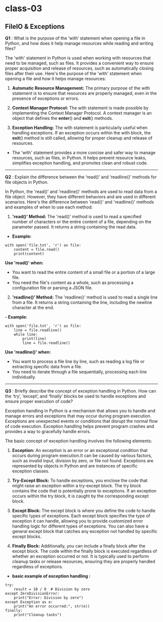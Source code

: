 # class-03

## FileIO & Exceptions

**Q1** : What is the purpose of the ‘with’ statement when opening a file in Python, and how does it help manage resources while reading and writing files?

The 'with' statement in Python is used when working with resources that need to be managed, such as files. It provides a convenient way to ensure proper acquisition and release of resources, such as automatically closing files after their use. Here's the purpose of the 'with' statement when opening a file and how it helps manage resources:

1. **Automatic Resource Management:**
The primary purpose of the with statement is to ensure that resources are properly managed, even in the presence of exceptions or errors.

2. **Context Manager Protocol:**
The with statement is made possible by implementing the Context Manager Protocol. A context manager is an object that defines the __enter__() and __exit__() methods.

3. **Exception Handling:**
The with statement is particularly useful when handling exceptions. If an exception occurs within the with block, the __exit__() method is still called, allowing for proper cleanup and release of resources. 

- The 'with' statement provides a more concise and safer way to manage resources, such as files, in Python. It helps prevent resource leaks, simplifies exception handling, and promotes clean and robust code.

--------

**Q2** : Explain the difference between the ‘read()’ and ‘readline()’ methods for file objects in Python.

In Python, the 'read()' and 'readline()' methods are used to read data from a file object. However, they have different behaviors and are used in different scenarios. Here's the difference between 'read()' and 'readline()' methods and examples of when to use each method:

1. **'read()' Method:**
The 'read()' method is used to read a specified number of characters or the entire content of a file, depending on the parameter passed. It returns a string containing the read data.

- **Example:**

```
with open('file.txt', 'r') as file:
    content = file.read()
    print(content) 
```

**Use 'read()' when:**

- You want to read the entire content of a small file or a portion of a large file.
- You need the file's content as a whole, such as processing a configuration file or parsing a JSON file.

2. **'readline()' Method:**
The 'readline()' method is used to read a single line from a file. It returns a string containing the line, including the newline character at the end.

**- Example:**
``` 
with open('file.txt', 'r') as file:
    line = file.readline()
    while line:
        print(line)
        line = file.readline()
```

**Use 'readline()' when:**

- You want to process a file line by line, such as reading a log file or extracting specific data from a file.
- You need to iterate through a file sequentially, processing each line individually.

-------------

**Q3** : Briefly describe the concept of exception handling in Python. How can the ‘try’, ‘except’, and ‘finally’ blocks be used to handle exceptions and ensure proper execution of code?

Exception handling in Python is a mechanism that allows you to handle and manage errors and exceptions that may occur during program execution. Exceptions are unexpected events or conditions that disrupt the normal flow of code execution. Exception handling helps prevent program crashes and provides a way to gracefully handle errors.

The basic concept of exception handling involves the following elements:

1. **Exception:** An exception is an error or an exceptional condition that occurs during program execution.It can be caused by various factors, such as invalid input, division by zero, or file not found. Exceptions are represented by objects in Python and are instances of specific exception classes.

2. **Try-Except Block:** To handle exceptions, you enclose the code that might raise an exception within a try-except block. The try block contains the code that is potentially prone to exceptions. If an exception occurs within the try block, it is caught by the corresponding except block.

3. **Except Block:** The except block is where you define the code to handle specific types of exceptions. Each except block specifies the type of exception it can handle, allowing you to provide customized error handling logic for different types of exceptions. You can also have a general except block that catches any exception not handled by specific except blocks.

4. **Finally Block:** Additionally, you can include a finally block after the except block. The code within the finally block is executed regardless of whether an exception occurred or not. It is typically used to perform cleanup tasks or release resources, ensuring they are properly handled regardless of exceptions.

- **basic example of exception handling :**

``` 
try:
    result = 10 / 0  # Division by zero
except ZeroDivisionError:
    print("Error: Division by zero")
except Exception as e:
    print("An error occurred:", str(e))
finally:
    print("Cleanup tasks")
```